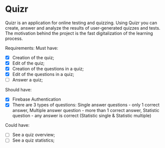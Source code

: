 # Quizr

Quizr is an application for online testing and quizzing. Using Quizr you can create, answer and analyze the results of user-generated quizzes and tests.
The motivation behind the project is the fast digitalization of the learning process.

Requirements:
Must have:
- [X] Creation of the quiz;
- [X] Edit of the quiz;
- [X] Creation of the questions in a quiz;
- [X] Edit of the questions in a quiz;
- [ ] Answer a quiz;

Should have:
- [X] Firebase Authentication
- [X] There are 3 types of questions: 
Single answer questions - only 1 correct answer,
Multiple answer question - more than 1 correct answer,
Statistic question - any answer is correct (Statistic single & Statistic multiple)

Could have:
- [ ] See a quiz overview;
- [ ] See a quiz statistics;
